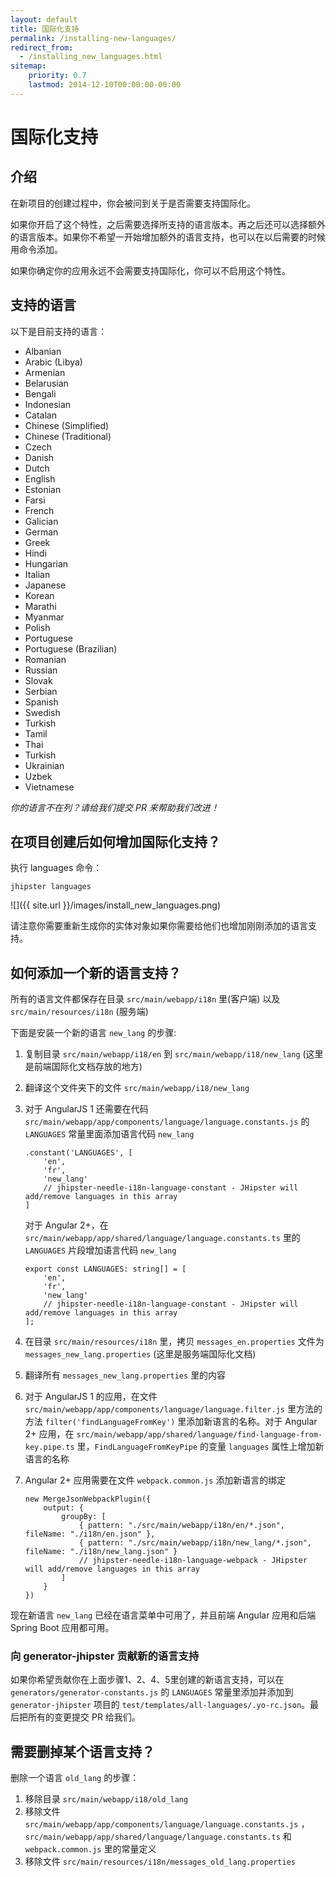 ```yaml
---
layout: default
title: 国际化支持
permalink: /installing-new-languages/
redirect_from:
  - /installing_new_languages.html
sitemap:
    priority: 0.7
    lastmod: 2014-12-10T00:00:00-00:00
---
```


# <i class="fa fa-flag"></i> 国际化支持

## 介绍

在新项目的创建过程中，你会被问到关于是否需要支持国际化。

如果你开启了这个特性，之后需要选择所支持的语言版本。再之后还可以选择额外的语言版本。如果你不希望一开始增加额外的语言支持，也可以在以后需要的时候用命令添加。

如果你确定你的应用永远不会需要支持国际化，你可以不启用这个特性。

## 支持的语言

以下是目前支持的语言：

*   Albanian
*   Arabic (Libya)
*   Armenian
*   Belarusian
*   Bengali
*   Indonesian
*   Catalan
*   Chinese (Simplified)
*   Chinese (Traditional)
*   Czech
*   Danish
*   Dutch
*   English
*   Estonian
*   Farsi
*   French
*   Galician
*   German
*   Greek
*   Hindi
*   Hungarian
*   Italian
*   Japanese
*   Korean
*   Marathi
*   Myanmar
*   Polish
*   Portuguese
*   Portuguese (Brazilian)
*   Romanian
*   Russian
*   Slovak
*   Serbian
*   Spanish
*   Swedish
*   Turkish
*   Tamil
*   Thai
*   Turkish
*   Ukrainian
*   Uzbek
*   Vietnamese

_你的语言不在列？请给我们提交 PR 来帮助我们改进！_

## 在项目创建后如何增加国际化支持？

执行 languages 命令：

`jhipster languages`

![]({{ site.url }}/images/install_new_languages.png)

请注意你需要重新生成你的实体对象如果你需要给他们也增加刚刚添加的语言支持。

## 如何添加一个新的语言支持？

所有的语言文件都保存在目录 `src/main/webapp/i18n` 里(客户端) 以及 `src/main/resources/i18n` (服务端)

下面是安装一个新的语言 `new_lang` 的步骤:

1.  复制目录 `src/main/webapp/i18/en` 到 `src/main/webapp/i18/new_lang` (这里是前端国际化文档存放的地方)
2.  翻译这个文件夹下的文件 `src/main/webapp/i18/new_lang`
3.  对于 AngularJS 1 还需要在代码 `src/main/webapp/app/components/language/language.constants.js` 的 `LANGUAGES` 常量里面添加语言代码 `new_lang`

        .constant('LANGUAGES', [
            'en',
            'fr',
            'new_lang'
            // jhipster-needle-i18n-language-constant - JHipster will add/remove languages in this array
        ]

    对于 Angular 2+，在 `src/main/webapp/app/shared/language/language.constants.ts` 里的 `LANGUAGES` 片段增加语言代码 `new_lang` 

        export const LANGUAGES: string[] = [
            'en',
            'fr',
            'new_lang'
            // jhipster-needle-i18n-language-constant - JHipster will add/remove languages in this array
        ];

4.  在目录 `src/main/resources/i18n` 里，拷贝 `messages_en.properties` 文件为 `messages_new_lang.properties` (这里是服务端国际化文档)
5.  翻译所有 `messages_new_lang.properties` 里的内容
6.  对于 AngularJS 1 的应用，在文件 `src/main/webapp/app/components/language/language.filter.js` 里方法的方法 `filter('findLanguageFromKey')` 里添加新语言的名称。对于 Angular 2+ 应用，在 `src/main/webapp/app/shared/language/find-language-from-key.pipe.ts` 里，`FindLanguageFromKeyPipe` 的变量 `languages` 属性上增加新语言的名称
7.  Angular 2+ 应用需要在文件 `webpack.common.js` 添加新语言的绑定

        new MergeJsonWebpackPlugin({
            output: {
                groupBy: [
                    { pattern: "./src/main/webapp/i18n/en/*.json", fileName: "./i18n/en.json" },
                    { pattern: "./src/main/webapp/i18n/new_lang/*.json", fileName: "./i18n/new_lang.json" }
                    // jhipster-needle-i18n-language-webpack - JHipster will add/remove languages in this array
                ]
            }
        })


现在新语言 `new_lang` 已经在语言菜单中可用了，并且前端 Angular 应用和后端 Spring Boot 应用都可用。

### 向 generator-jhipster 贡献新的语言支持

如果你希望贡献你在上面步骤1、2、4、5里创建的新语言支持，可以在 `generators/generator-constants.js` 的 `LANGUAGES` 常量里添加并添加到 `generator-jhipster` 项目的 `test/templates/all-languages/.yo-rc.json`。最后把所有的变更提交 PR 给我们。

## 需要删掉某个语言支持？

删除一个语言 `old_lang` 的步骤：
 
1.  移除目录 `src/main/webapp/i18/old_lang`
2.  移除文件 `src/main/webapp/app/components/language/language.constants.js` ， `src/main/webapp/app/shared/language/language.constants.ts` 和 `webpack.common.js` 里的常量定义
3.  移除文件 `src/main/resources/i18n/messages_old_lang.properties` 
